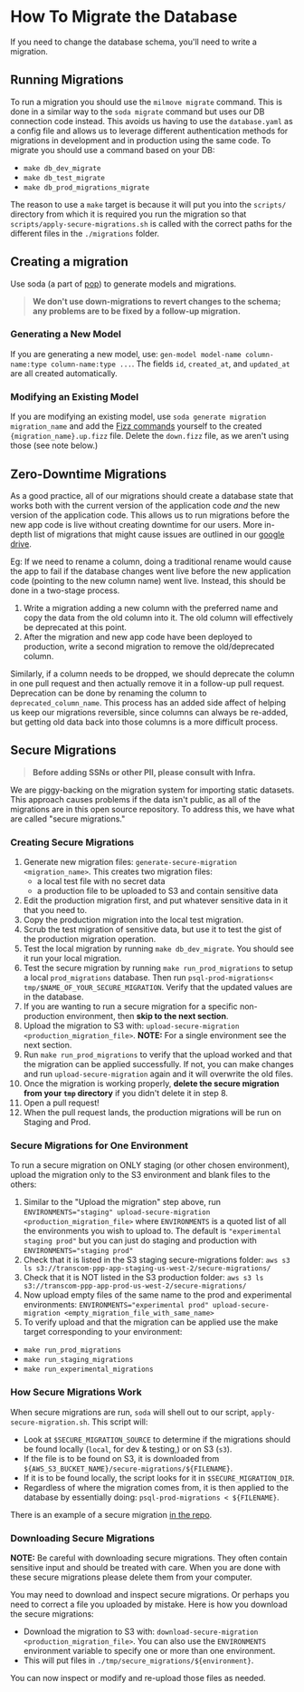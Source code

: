# How To Migrate the Database

If you need to change the database schema, you'll need to write a migration.

<!-- markdownlint-disable MD029 MD038 -->

## Running Migrations

To run a migration you should use the `milmove migrate` command. This is done in a similar way to the `soda migrate`
command but uses our DB connection code instead. This avoids us having to use the `database.yaml` as a config file
and allows us to leverage different authentication methods for migrations in development and in production using
the same code.  To migrate you should use a command based on your DB:

* `make db_dev_migrate`
* `make db_test_migrate`
* `make db_prod_migrations_migrate`

The reason to use a `make` target is because it will put you into the `scripts/` directory from which it is required
you run the migration so that `scripts/apply-secure-migrations.sh` is called with the correct paths for the different
files in the `./migrations` folder.

## Creating a migration

Use soda (a part of [pop](https://github.com/gobuffalo/pop/)) to generate models and migrations.

> **We don't use down-migrations to revert changes to the schema; any problems are to be fixed by a follow-up migration.**

### Generating a New Model

If you are generating a new model, use: `gen-model model-name column-name:type column-name:type ...`. The fields `id`, `created_at`, and `updated_at` are all created automatically.

### Modifying an Existing Model

If you are modifying an existing model, use `soda generate migration migration_name` and add the [Fizz commands](https://github.com/gobuffalo/fizz) yourself to the created `{migration_name}.up.fizz` file. Delete the `down.fizz` file, as we aren't using those (see note below.)

## Zero-Downtime Migrations

As a good practice, all of our migrations should create a database state that works both with the current version of the application code _and_ the new version of the application code. This allows us to run migrations before the new app code is live without creating downtime for our users. More in-depth list of migrations that might cause issues are outlined in our [google drive](https://docs.google.com/document/d/1ht57qz1ut--fqTQdLKbCqbZO_f_S0UoVSIyO6Bg-wJw).

Eg: If we need to rename a column, doing a traditional rename would cause the app to fail if the database changes went live before the new application code (pointing to the new column name) went live. Instead, this should be done in a two-stage process.

1. Write a migration adding a new column with the preferred name and copy the data from the old column into it. The old column will effectively be deprecated at this point.
2. After the migration and new app code have been deployed to production, write a second migration to remove the old/deprecated column.

Similarly, if a column needs to be dropped, we should deprecate the column in one pull request and then actually remove it in a follow-up pull request. Deprecation can be done by renaming the column to `deprecated_column_name`. This process has an added side affect of helping us keep our migrations reversible, since columns can always be re-added, but getting old data back into those columns is a more difficult process.

## Secure Migrations

> **Before adding SSNs or other PII, please consult with Infra.**

We are piggy-backing on the migration system for importing static datasets. This approach causes problems if the data isn't public, as all of the migrations are in this open source repository. To address this, we have what are called "secure migrations."

### Creating Secure Migrations

1. Generate new migration files: `generate-secure-migration <migration_name>`. This creates two migration files:
    * a local test file with no secret data
    * a production file to be uploaded to S3 and contain sensitive data
2. Edit the production migration first, and put whatever sensitive data in it that you need to.
3. Copy the production migration into the local test migration.
4. Scrub the test migration of sensitive data, but use it to test the gist of the production migration operation.
5. Test the local migration by running `make db_dev_migrate`. You should see it run your local migration.
6. Test the secure migration by running `make run_prod_migrations` to setup a local `prod_migrations` database. Then run `psql-prod-migrations< tmp/$NAME_OF_YOUR_SECURE_MIGRATION`. Verify that the updated values are in the database.
7. If you are wanting to run a secure migration for a specific non-production environment, then **skip to the next section**.
8. Upload the migration to S3 with: `upload-secure-migration <production_migration_file>`. **NOTE:** For a single environment see the next section.
9. Run `make run_prod_migrations` to verify that the upload worked and that the migration can be applied successfully. If not, you can make changes and run `upload-secure-migration` again and it will overwrite the old files.
10. Once the migration is working properly, **delete the secure migration from your `tmp` directory** if you didn't delete it in step 8.
11. Open a pull request!
12. When the pull request lands, the production migrations will be run on Staging and Prod.

### Secure Migrations for One Environment

To run a secure migration on ONLY staging (or other chosen environment), upload the migration only to the S3 environment and blank files to the others:

1. Similar to the "Upload the migration" step above, run `ENVIRONMENTS="staging" upload-secure-migration <production_migration_file>` where `ENVIRONMENTS` is a quoted list of all the environments you wish to upload to.  The default is `"experimental staging prod"` but you can just do staging and production with `ENVIRONMENTS="staging prod"`
2. Check that it is listed in the S3 staging secure-migrations folder: `aws s3 ls s3://transcom-ppp-app-staging-us-west-2/secure-migrations/`
3. Check that it is NOT listed in the S3 production folder: `aws s3 ls s3://transcom-ppp-app-prod-us-west-2/secure-migrations/`
4. Now upload empty files of the same name to the prod and experimental environments: `ENVIRONMENTS="experimental prod" upload-secure-migration <empty_migration_file_with_same_name>`
5. To verify upload and that the migration can be applied use the make target corresponding to your environment:

* `make run_prod_migrations`
* `make run_staging_migrations`
* `make run_experimental_migrations`

### How Secure Migrations Work

When secure migrations are run, `soda` will shell out to our script, `apply-secure-migration.sh`. This script will:

* Look at `$SECURE_MIGRATION_SOURCE` to determine if the migrations should be found locally (`local`, for dev & testing,) or on S3 (`s3`).
* If the file is to be found on S3, it is downloaded from `${AWS_S3_BUCKET_NAME}/secure-migrations/${FILENAME}`.
* If it is to be found locally, the script looks for it in `$SECURE_MIGRATION_DIR`.
* Regardless of where the migration comes from, it is then applied to the database by essentially doing: `psql-prod-migrations < ${FILENAME}`.

There is an example of a secure migration [in the repo](https://github.com/transcom/mymove/blob/master/migrations/20180424010930_test_secure_migrations.up.fizz).

### Downloading Secure Migrations

**NOTE:** Be careful with downloading secure migrations. They often contain sensitive input and should be treated with care. When
you are done with these secure migrations please delete them from your computer.

You may need to download and inspect secure migrations. Or perhaps you need to correct a file you uploaded by mistake. Here is how you download the secure migrations:

* Download the migration to S3 with: `download-secure-migration <production_migration_file>`. You can also use the `ENVIRONMENTS` environment variable to specify one or more than one environment.
* This will put files in `./tmp/secure_migrations/${environment}`.

You can now inspect or modify and re-upload those files as needed.

